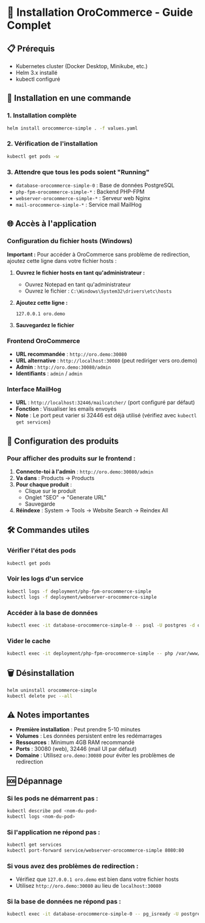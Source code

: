 # 🚀 Installation OroCommerce - Guide Complet

## 📋 Prérequis

- Kubernetes cluster (Docker Desktop, Minikube, etc.)
- Helm 3.x installé
- kubectl configuré

## 🎯 Installation en une commande

### 1. Installation complète
```bash
helm install orocommerce-simple . -f values.yaml
```

### 2. Vérification de l'installation
```bash
kubectl get pods -w
```

### 3. Attendre que tous les pods soient "Running"
- `database-orocommerce-simple-0` : Base de données PostgreSQL
- `php-fpm-orocommerce-simple-*` : Backend PHP-FPM
- `webserver-orocommerce-simple-*` : Serveur web Nginx
- `mail-orocommerce-simple-*` : Service mail MailHog

## 🌐 Accès à l'application

### Configuration du fichier hosts (Windows)

**Important :** Pour accéder à OroCommerce sans problème de redirection, ajoutez cette ligne dans votre fichier hosts :

1. **Ouvrez le fichier hosts en tant qu'administrateur :**
   - Ouvrez Notepad en tant qu'administrateur
   - Ouvrez le fichier : `C:\Windows\System32\drivers\etc\hosts`

2. **Ajoutez cette ligne :**
   ```
   127.0.0.1 oro.demo
   ```

3. **Sauvegardez le fichier**

### Frontend OroCommerce
- **URL recommandée** : `http://oro.demo:30080`
- **URL alternative** : `http://localhost:30080` (peut rediriger vers oro.demo)
- **Admin** : `http://oro.demo:30080/admin`
- **Identifiants** : `admin` / `admin`

### Interface MailHog
- **URL** : `http://localhost:32446/mailcatcher/` (port configuré par défaut)
- **Fonction** : Visualiser les emails envoyés
- **Note** : Le port peut varier si 32446 est déjà utilisé (vérifiez avec `kubectl get services`)

## 🔧 Configuration des produits

### Pour afficher des produits sur le frontend :

1. **Connecte-toi à l'admin** : `http://oro.demo:30080/admin`
2. **Va dans** : Products → Products
3. **Pour chaque produit** :
   - Clique sur le produit
   - Onglet "SEO" → "Generate URL"
   - Sauvegarde
4. **Réindexe** : System → Tools → Website Search → Reindex All

## 🛠️ Commandes utiles

### Vérifier l'état des pods
```bash
kubectl get pods
```

### Voir les logs d'un service
```bash
kubectl logs -f deployment/php-fpm-orocommerce-simple
kubectl logs -f deployment/webserver-orocommerce-simple
```

### Accéder à la base de données
```bash
kubectl exec -it database-orocommerce-simple-0 -- psql -U postgres -d orocommerce
```

### Vider le cache
```bash
kubectl exec -it deployment/php-fpm-orocommerce-simple -- php /var/www/oro/bin/console cache:clear
```

## 🗑️ Désinstallation

```bash
helm uninstall orocommerce-simple
kubectl delete pvc --all
```

## ⚠️ Notes importantes

- **Première installation** : Peut prendre 5-10 minutes
- **Volumes** : Les données persistent entre les redémarrages
- **Ressources** : Minimum 4GB RAM recommandé
- **Ports** : 30080 (web), 32446 (mail UI par défaut)
- **Domaine** : Utilisez `oro.demo:30080` pour éviter les problèmes de redirection

## 🆘 Dépannage

### Si les pods ne démarrent pas :
```bash
kubectl describe pod <nom-du-pod>
kubectl logs <nom-du-pod>
```

### Si l'application ne répond pas :
```bash
kubectl get services
kubectl port-forward service/webserver-orocommerce-simple 8080:80
```

### Si vous avez des problèmes de redirection :
- Vérifiez que `127.0.0.1 oro.demo` est bien dans votre fichier hosts
- Utilisez `http://oro.demo:30080` au lieu de `localhost:30080`

### Si la base de données ne répond pas :
```bash
kubectl exec -it database-orocommerce-simple-0 -- pg_isready -U postgres
``` 